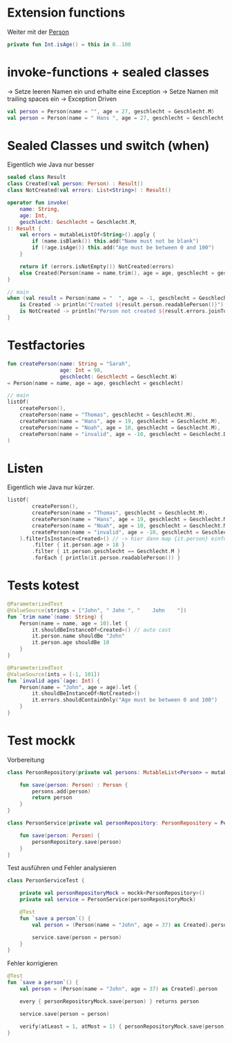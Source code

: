 # Extension functions

Weiter mit der [Person](../src/main/kotlin/de/larmic/workshop/kotlin/script/part1/Person.kt)

```kotlin
private fun Int.isAge() = this in 0..100
```

# invoke-functions + sealed classes

-> Setze leeren Namen ein und erhalte eine Exception
-> Setze Namen mit trailing spaces ein
-> Exception Driven

```kotlin
val person = Person(name = "", age = 27, geschlecht = Geschlecht.M)
val person = Person(name = " Hans ", age = 27, geschlecht = Geschlecht.M)
```

# Sealed Classes und switch (when)

Eigentlich wie Java nur besser

```kotlin
sealed class Result
class Created(val person: Person) : Result()
class NotCreated(val errors: List<String>) : Result()

operator fun invoke(
    name: String,
    age: Int,
    geschlecht: Geschlecht = Geschlecht.M,
): Result {
    val errors = mutableListOf<String>().apply {
        if (name.isBlank()) this.add("Name must not be blank")
        if (!age.isAge()) this.add("Age must be between 0 and 100")
    }

    return if (errors.isNotEmpty()) NotCreated(errors)
    else Created(Person(name = name.trim(), age = age, geschlecht = geschlecht))
}

// main
when (val result = Person(name = "  ", age = -1, geschlecht = Geschlecht.M)) {
    is Created -> println("Created ${result.person.readablePerson()}")
    is NotCreated -> println("Person not created ${result.errors.joinToString(separator = ";")}")
}
```

# Testfactories

```kotlin
fun createPerson(name: String = "Sarah",
                 age: Int = 98,
                 geschlecht: Geschlecht = Geschlecht.W)
= Person(name = name, age = age, geschlecht = geschlecht)

// main
listOf(
    createPerson(),
    createPerson(name = "Thomas", geschlecht = Geschlecht.M),
    createPerson(name = "Hans", age = 19, geschlecht = Geschlecht.M),
    createPerson(name = "Noah", age = 10, geschlecht = Geschlecht.M),
    createPerson(name = "invalid", age = -10, geschlecht = Geschlecht.D)
)
```

# Listen

Eigentlich wie Java nur kürzer.

```kotlin
listOf(
        createPerson(),
        createPerson(name = "Thomas", geschlecht = Geschlecht.M),
        createPerson(name = "Hans", age = 19, geschlecht = Geschlecht.M),
        createPerson(name = "Noah", age = 10, geschlecht = Geschlecht.M),
        createPerson(name = "invalid", age = -10, geschlecht = Geschlecht.D)
    ).filterIsInstance<Created>() // -> hier dann map {it.person} einfügen
        .filter { it.person.age > 18 }
        .filter { it.person.geschlecht == Geschlecht.M }
        .forEach { println(it.person.readablePerson()) }
```

# Tests kotest

```kotlin
@ParameterizedTest
@ValueSource(strings = ["John", " John ", "    John    "])
fun `trim name`(name: String) {
    Person(name = name, age = 10).let {
        it.shouldBeInstanceOf<Created>() // auto cast
        it.person.name shouldBe "John"
        it.person.age shouldBe 10
    }
}

@ParameterizedTest
@ValueSource(ints = [-1, 101])
fun `invalid ages`(age: Int) {
    Person(name = "John", age = age).let {
        it.shouldBeInstanceOf<NotCreated>()
        it.errors.shouldContainOnly("Age must be between 0 and 100")
    }
}
```

# Test mockk

Vorbereitung

```kotlin
class PersonRepository(private val persons: MutableList<Person> = mutableListOf()) {

    fun save(person: Person) : Person {
        persons.add(person)
        return person
    }
}

class PersonService(private val personRepository: PersonRepository = PersonRepository()) {

    fun save(person: Person) {
        personRepository.save(person)
    }
}
```

Test ausführen und Fehler analysieren

```kotlin
class PersonServiceTest {

    private val personRepositoryMock = mockk<PersonRepository>()
    private val service = PersonService(personRepositoryMock)

    @Test
    fun `save a person`() {
        val person = (Person(name = "John", age = 37) as Created).person

        service.save(person = person)
    }
}
```

Fehler korrigieren
```kotlin
@Test
fun `save a person`() {
    val person = (Person(name = "John", age = 37) as Created).person

    every { personRepositoryMock.save(person) } returns person

    service.save(person = person)

    verify(atLeast = 1, atMost = 1) { personRepositoryMock.save(person) }
}
```